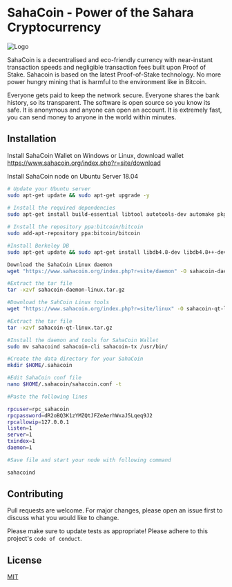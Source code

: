 
# SahaCoin - Power of the Sahara Cryptocurrency
![Logo](https://www.sahacoin.org/images/logo.png)

SahaCoin is a decentralised and eco-friendly currency with near-instant transaction speeds and negligible transaction fees built upon Proof of Stake. Sahacoin is based on the latest Proof-of-Stake technology. No more power hungry mining that is harmful to the environment like in Bitcoin.

Everyone gets paid to keep the network secure. Everyone shares the bank history, so its transparent. The software is open source so you know its safe. It is anonymous and anyone can open an account. It is extremely fast, you can send money to anyone in the world within minutes.

## Installation

Install SahaCoin Wallet on Windows or Linux, download wallet https://www.sahacoin.org/index.php?r=site/download


Install SahaCoin node on Ubuntu Server 18.04

```bash
# Update your Ubuntu server
sudo apt-get update && sudo apt-get upgrade -y
  
# Install the required dependencies
sudo apt-get install build-essential libtool autotools-dev automake pkg-config libssl-dev libevent-dev bsdmainutils python3 libboost-system-dev libboost-filesystem-dev libboost-chrono-dev libboost-test-dev libboost-thread-dev libboost-all-dev libboost-program-options-dev libminiupnpc-dev libzmq3-dev libprotobuf-dev protobuf-compiler unzip software-properties-common cmake -y

# Install the repository ppa:bitcoin/bitcoin
sudo add-apt-repository ppa:bitcoin/bitcoin

#Install Berkeley DB
sudo apt-get update && sudo apt-get install libdb4.8-dev libdb4.8++-dev -y

Download the SahaCoin Linux daemon
wget "https://www.sahacoin.org/index.php?r=site/daemon" -O sahacoin-daemon-linux.tar.gz

#Extract the tar file
tar -xzvf sahacoin-daemon-linux.tar.gz

#Download the SahCoin Linux tools
wget "https://www.sahacoin.org/index.php?r=site/linux" -O sahacoin-qt-linux.tar.gz

#Extract the tar file
tar -xzvf sahacoin-qt-linux.tar.gz

#Install the daemon and tools for SahaCoin Wallet
sudo mv sahacoind sahacoin-cli sahacoin-tx /usr/bin/

#Create the data directory for your SahaCoin
mkdir $HOME/.sahacoin

#Edit SahaCoin conf file
nano $HOME/.sahacoin/sahacoin.conf -t

#Paste the following lines

rpcuser=rpc_sahacoin
rpcpassword=dR2oBQ3K1zYMZQtJFZeAerhWxaJ5Lqeq9J2
rpcallowip=127.0.0.1
listen=1
server=1
txindex=1
daemon=1

#Save file and start your node with following command

sahacoind
```
    

## Contributing

Pull requests are welcome. For major changes, please open an issue first to discuss what you would like to change.

Please make sure to update tests as appropriate! Please adhere to this project's `code of conduct`.


## License

[MIT](https://choosealicense.com/licenses/mit/)

